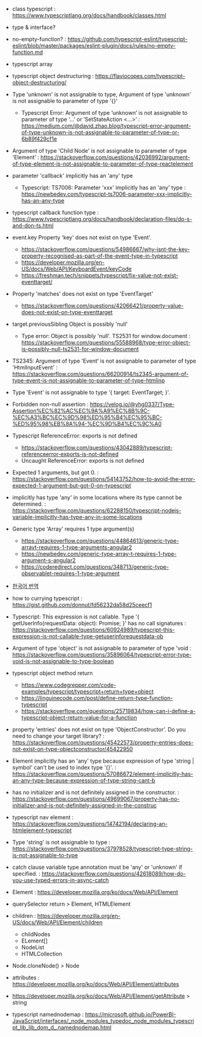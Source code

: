- class typescript : https://www.typescriptlang.org/docs/handbook/classes.html
- type & interface?
- no-empty-function? : https://github.com/typescript-eslint/typescript-eslint/blob/master/packages/eslint-plugin/docs/rules/no-empty-function.md
- typescript array
- typescript object destructuring : https://flaviocopes.com/typescript-object-destructuring/
- Type 'unknown' is not assignable to type, Argument of type 'unknown' is not assignable to parameter of type '{}'
  - Typescript Error: Argument of type ‘unknown’ is not assignable to parameter of type ‘…’ or ‘SetStateAction <…>’ : https://medium.com/@david.zhao.blog/typescript-error-argument-of-type-unknown-is-not-assignable-to-parameter-of-type-or-6b89f429cf1e
- Argument of type 'Child Node' is not assignable to parameter of type 'Element' : https://stackoverflow.com/questions/42036992/argument-of-type-element-is-not-assignable-to-parameter-of-type-reactelement
- parameter 'callback' implicitly has an 'any' type
  - Typescript: TS7006: Parameter 'xxx' implicitly has an 'any' type : https://newbedev.com/typescript-ts7006-parameter-xxx-implicitly-has-an-any-type
- typescript callback function type : https://www.typescriptlang.org/docs/handbook/declaration-files/do-s-and-don-ts.html
- event.key Property 'key' does not exist on type 'Event'.
  - https://stackoverflow.com/questions/54986667/why-isnt-the-key-property-recognised-as-part-of-the-event-type-in-typescript
  - https://developer.mozilla.org/en-US/docs/Web/API/KeyboardEvent/keyCode
  - https://freshman.tech/snippets/typescript/fix-value-not-exist-eventtarget/
- Property 'matches' does not exist on type 'EventTarget'
  - https://stackoverflow.com/questions/42066421/property-value-does-not-exist-on-type-eventtarget
- target.previousSibling Object is possibly 'null'
  - Type error: Object is possibly 'null'. TS2531 for window.document : https://stackoverflow.com/questions/55588968/type-error-object-is-possibly-null-ts2531-for-window-document
- TS2345: Argument of type 'Event' is not assignable to parameter of type 'HtmlInputEvent' : https://stackoverflow.com/questions/66200914/ts2345-argument-of-type-event-is-not-assignable-to-parameter-of-type-htmlinp
- Type 'Event' is not assignable to type '{ target: EventTarget; }'.
- Forbidden non-null assertion : https://velog.io/@yhg0337/Type-Assertion%EC%82%AC%EC%9A%A9%EC%8B%9C-%EC%A3%BC%EC%9D%98%ED%95%B4%EC%95%BC-%ED%95%98%EB%8A%94-%EC%9D%B4%EC%9C%A0
- Typescript ReferenceError: exports is not defined
  - https://stackoverflow.com/questions/43042889/typescript-referenceerror-exports-is-not-defined
  - Uncaught ReferenceError: exports is not defined
- Expected 1 arguments, but got 0. : https://stackoverflow.com/questions/54143752/how-to-avoid-the-error-expected-1-argument-but-got-0-on-typescript
- implicitly has type 'any' in some locations where its type cannot be determined. : https://stackoverflow.com/questions/62288150/typescript-nodejs-variable-implicitly-has-type-any-in-some-locations
- Generic type 'Array<T>' requires 1 type argument(s)
  - https://stackoverflow.com/questions/44864613/generic-type-arrayt-requires-1-type-arguments-angular2
  - https://newbedev.com/generic-type-array-t-requires-1-type-argument-s-angular2
  - https://coderedirect.com/questions/348713/generic-type-observablet-requires-1-type-argument
- [한국어 번역](https://typescript-kr.github.io/pages/tutorials/ts-for-the-new-programmer.html)
- how to currying typescript : https://gist.github.com/donnut/fd56232da58d25ceecf1
- Typescript: This expression is not callable. Type '{ getUserInfo(requestData: object): Promise<object>; }' has no call signatures : https://stackoverflow.com/questions/60924989/typescript-this-expression-is-not-callable-type-getuserinforequestdata-ob
- Argument of type 'object' is not assignable to parameter of type 'void : https://stackoverflow.com/questions/35896064/typescript-error-type-void-is-not-assignable-to-type-boolean
- typescript object method return
  - https://www.codegrepper.com/code-examples/typescript/typescript+return+type+object
  - https://linguinecode.com/post/define-return-type-function-typescript
  - https://stackoverflow.com/questions/25719834/how-can-i-define-a-typescript-object-return-value-for-a-function
- property 'entries' does not exist on type 'ObjectConstructor'. Do you need to change your target library? : https://stackoverflow.com/questions/45422573/property-entries-does-not-exist-on-type-objectconstructor/45422950
- Element implicitly has an 'any' type because expression of type 'string | symbol' can't be used to index type '{}'. : https://stackoverflow.com/questions/57086672/element-implicitly-has-an-any-type-because-expression-of-type-string-cant-b
- has no initializer and is not definitely assigned in the constructor. : https://stackoverflow.com/questions/49699067/property-has-no-initializer-and-is-not-definitely-assigned-in-the-construc
- typescript nav element : https://stackoverflow.com/questions/14742194/declaring-an-htmlelement-typescript
- Type 'string' is not assignable to type : https://stackoverflow.com/questions/37978528/typescript-type-string-is-not-assignable-to-type
- catch clause variable type annotation must be 'any' or 'unknown' if specified. : https://stackoverflow.com/questions/42618089/how-do-you-use-typed-errors-in-async-catch


- Element : https://developer.mozilla.org/ko/docs/Web/API/Element
- querySelector return > Element, HTMLElement
- children : https://developer.mozilla.org/en-US/docs/Web/API/Element/children
  - childNodes
  - ELement[]
  - NodeList
  - HTMLCollection
- Node.cloneNode() > Node
- attributes : https://developer.mozilla.org/ko/docs/Web/API/Element/attributes
- https://developer.mozilla.org/ko/docs/Web/API/Element/getAttribute > string
- typescript namednodemap : https://microsoft.github.io/PowerBI-JavaScript/interfaces/_node_modules_typedoc_node_modules_typescript_lib_lib_dom_d_.namednodemap.html